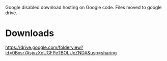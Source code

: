 Google disabled download hosting on Google code. Files moved to google drive.

# Downloads #
https://drive.google.com/folderview?id=0Bxsr7AsjvzXoUGFPeTBOLUxZNDA&usp=sharing